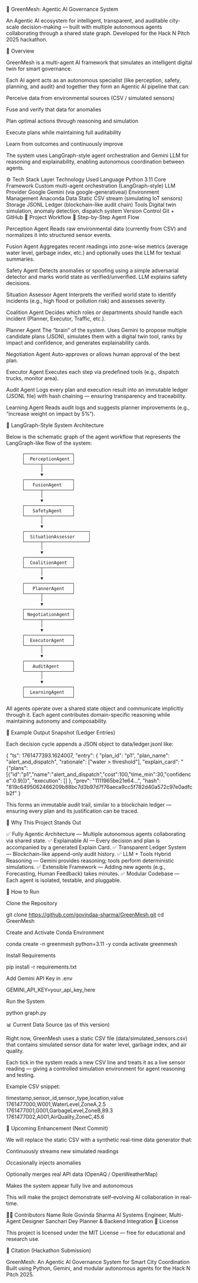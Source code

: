 🧠 GreenMesh: Agentic AI Governance System

An Agentic AI ecosystem for intelligent, transparent, and auditable city-scale decision-making — built with multiple autonomous agents collaborating through a shared state graph.
Developed for the Hack N Pitch 2025 hackathon.

🚀 Overview

GreenMesh is a multi-agent AI framework that simulates an intelligent digital twin for smart governance.

Each AI agent acts as an autonomous specialist (like perception, safety, planning, and audit) and together they form an Agentic AI pipeline that can:

Perceive data from environmental sources (CSV / simulated sensors)

Fuse and verify that data for anomalies

Plan optimal actions through reasoning and simulation

Execute plans while maintaining full auditability

Learn from outcomes and continuously improve

The system uses LangGraph-style agent orchestration and Gemini LLM for reasoning and explainability, enabling autonomous coordination between agents.

⚙️ Tech Stack
Layer	Technology Used
Language	Python 3.11
Core Framework	Custom multi-agent orchestration (LangGraph-style)
LLM Provider	Google Gemini (via google-generativeai)
Environment Management	Anaconda
Data	Static CSV stream (simulating IoT sensors)
Storage	JSONL Ledger (blockchain-like audit chain)
Tools	Digital twin simulation, anomaly detection, dispatch system
Version Control	Git + GitHub
🧩 Project Workflow
🔁 Step-by-Step Agent Flow

Perception Agent
Reads raw environmental data (currently from CSV) and normalizes it into structured sensor events.

Fusion Agent
Aggregates recent readings into zone-wise metrics (average water level, garbage index, etc.) and optionally uses the LLM for textual summaries.

Safety Agent
Detects anomalies or spoofing using a simple adversarial detector and marks world state as verified/unverified. LLM explains safety decisions.

Situation Assessor Agent
Interprets the verified world state to identify incidents (e.g., high flood or pollution risk) and assesses severity.

Coalition Agent
Decides which roles or departments should handle each incident (Planner, Executor, Traffic, etc.).

Planner Agent
The “brain” of the system.
Uses Gemini to propose multiple candidate plans (JSON), simulates them with a digital twin tool, ranks by impact and confidence, and generates explainability cards.

Negotiation Agent
Auto-approves or allows human approval of the best plan.

Executor Agent
Executes each step via predefined tools (e.g., dispatch trucks, monitor area).

Audit Agent
Logs every plan and execution result into an immutable ledger (JSONL file) with hash chaining — ensuring transparency and traceability.

Learning Agent
Reads audit logs and suggests planner improvements (e.g., “increase weight on impact by 5%”).

🧠 LangGraph-Style System Architecture

Below is the schematic graph of the agent workflow that represents the LangGraph-like flow of the system:

          ┌──────────────────┐
          │  PerceptionAgent │
          └──────┬───────────┘
                 │
                 ▼
          ┌──────────────────┐
          │   FusionAgent    │
          └──────┬───────────┘
                 │
                 ▼
          ┌──────────────────┐
          │   SafetyAgent    │
          └──────┬───────────┘
                 │
                 ▼
          ┌────────────────────────┐
          │  SituationAssessor     │
          └──────┬─────────────────┘
                 │
                 ▼
          ┌──────────────────┐
          │  CoalitionAgent  │
          └──────┬───────────┘
                 │
                 ▼
          ┌──────────────────┐
          │   PlannerAgent   │
          └──────┬───────────┘
                 │
                 ▼
          ┌──────────────────┐
          │ NegotiationAgent │
          └──────┬───────────┘
                 │
                 ▼
          ┌──────────────────┐
          │  ExecutorAgent   │
          └──────┬───────────┘
                 │
                 ▼
          ┌──────────────────┐
          │   AuditAgent     │
          └──────┬───────────┘
                 │
                 ▼
          ┌──────────────────┐
          │  LearningAgent   │
          └──────────────────┘


All agents operate over a shared state object and communicate implicitly through it.
Each agent contributes domain-specific reasoning while maintaining autonomy and composability.

🧮 Example Output Snapshot (Ledger Entries)

Each decision cycle appends a JSON object to data/ledger.jsonl like:

{
  "ts": 1761477393.1624007,
  "entry": {
    "plan_id": "p1",
    "plan_name": "alert_and_dispatch",
    "rationale": ["water > threshold"],
    "explain_card": "{\"plans\":[{\"id\":\"p1\",\"name\":\"alert_and_dispatch\",\"cost\":100,\"time_min\":30,\"confidence\":0.9}]}",
    "execution": []
  },
  "prev": "1111965be21e64...",
  "hash": "819c6495062466209b88bc7d3b97d7f76aeca9cc5f782d40a572c97e0adfcb2f"
}


This forms an immutable audit trail, similar to a blockchain ledger — ensuring every plan and its justification can be traced.

🧠 Why This Project Stands Out

✅ Fully Agentic Architecture — Multiple autonomous agents collaborating via shared state.
✅ Explainable AI — Every decision and plan is accompanied by a generated Explain Card.
✅ Transparent Ledger System — Blockchain-like append-only audit history.
✅ LLM + Tools Hybrid Reasoning — Gemini provides reasoning; tools perform deterministic simulations.
✅ Extensible Framework — Adding new agents (e.g., Forecasting, Human Feedback) takes minutes.
✅ Modular Codebase — Each agent is isolated, testable, and pluggable.

🧰 How to Run

Clone the Repository

git clone https://github.com/govindaa-sharma/GreenMesh.git
cd GreenMesh


Create and Activate Conda Environment

conda create -n greenmesh python=3.11 -y
conda activate greenmesh


Install Requirements

pip install -r requirements.txt


Add Gemini API Key in .env

GEMINI_API_KEY=your_api_key_here


Run the System

python graph.py

📊 Current Data Source (as of this version)

Right now, GreenMesh uses a static CSV file (data/simulated_sensors.csv) that contains simulated sensor data for water level, garbage index, and air quality.

Each tick in the system reads a new CSV line and treats it as a live sensor reading — giving a controlled simulation environment for agent reasoning and testing.

Example CSV snippet:

timestamp,sensor_id,sensor_type,location,value
1761477000,W001,WaterLevel,ZoneA,2.5
1761477001,G001,GarbageLevel,ZoneB,89.3
1761477002,A001,AirQuality,ZoneC,45.6

🔮 Upcoming Enhancement (Next Commit)

We will replace the static CSV with a synthetic real-time data generator that:

Continuously streams new simulated readings

Occasionally injects anomalies

Optionally merges real API data (OpenAQ / OpenWeatherMap)

Makes the system appear fully live and autonomous

This will make the project demonstrate self-evolving AI collaboration in real-time.

🧑‍💻 Contributors
Name	Role
Govinda Sharma	AI Systems Engineer, Multi-Agent Designer
Sanchari Dey	Planner & Backend Integration
🏁 License

This project is licensed under the MIT License — free for educational and research use.

📘 Citation (Hackathon Submission)

GreenMesh: An Agentic AI Governance System for Smart City Coordination
Built using Python, Gemini, and modular autonomous agents for the Hack N Pitch 2025.
